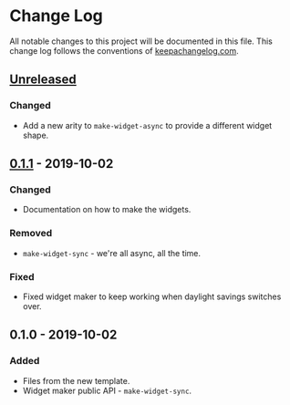 # Change Log
All notable changes to this project will be documented in this file. This change log follows the conventions of [keepachangelog.com](http://keepachangelog.com/).

## [Unreleased]
### Changed
- Add a new arity to `make-widget-async` to provide a different widget shape.

## [0.1.1] - 2019-10-02
### Changed
- Documentation on how to make the widgets.

### Removed
- `make-widget-sync` - we're all async, all the time.

### Fixed
- Fixed widget maker to keep working when daylight savings switches over.

## 0.1.0 - 2019-10-02
### Added
- Files from the new template.
- Widget maker public API - `make-widget-sync`.

[Unreleased]: https://github.com/your-name/phalant/compare/0.1.1...HEAD
[0.1.1]: https://github.com/your-name/phalant/compare/0.1.0...0.1.1

